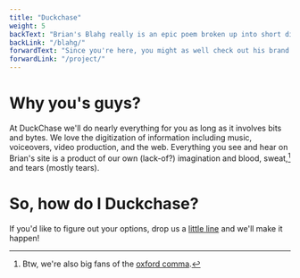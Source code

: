 ```yaml
---
title: "Duckchase"
weight: 5
backText: "Brian's Blahg really is an epic poem broken up into short digestible chunks. Like Battlestar Galactica episodes."
backLink: "/blahg/"
forwardText: "Since you're here, you might as well check out his brand new, shiny, candle apple red Portfolio!"
forwardLink: "/project/"
---
```


# Why you's guys?</h1>

At DuckChase we'll do nearly everything for you as long as it involves bits and bytes. We love the digitization of information including music, voiceovers, video production, and the web. Everything you see and hear on Brian's site is a product of our own (lack-of?) imagination and blood, sweat,[^1] and tears (mostly tears).

# So, how do I Duckchase?</h1>

If you'd like to figure out your options, drop us a [little line](/contact/) and we'll make it happen!

[^1]: Btw, we're also big fans of the <a href="https://youtu.be/8Gv0H-vPoDc?t=96">oxford comma</a>.
